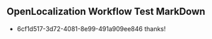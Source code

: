 ## OpenLocalization Workflow Test MarkDown
* 6cf1d517-3d72-4081-8e99-491a909ee846 thanks!

<!--HONumber=Aug16_HO4-->


